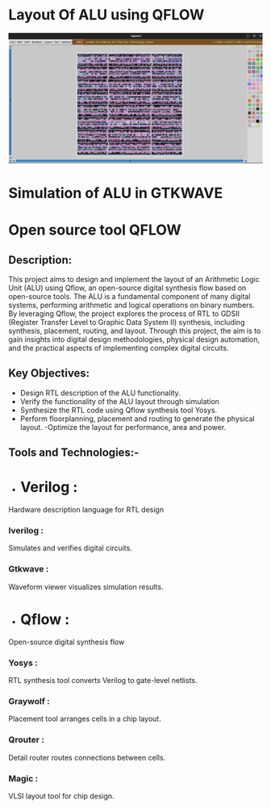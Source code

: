 #  Layout Of ALU using QFLOW 
![pro](https://github.com/jagadeesh342/P1.Layout-of-ALU-using-QFLOW-/blob/main/Layout%20of%20ALU%20in%20MAGIC.png)

# Simulation of ALU in GTKWAVE



# Open source tool QFLOW 




## Description:
This project aims to design and implement the layout of an Arithmetic Logic Unit (ALU) using Qflow, an open-source digital synthesis flow based on open-source tools. The ALU is a fundamental component of many digital systems, performing arithmetic and logical operations on binary numbers. By leveraging Qflow, the project explores the process of RTL to GDSII (Register Transfer Level to Graphic Data System II) synthesis, including synthesis, placement, routing, and layout. Through this project, the aim is to gain insights into digital design methodologies, physical design automation, and the practical aspects of implementing complex digital circuits.

## Key Objectives:

- Design RTL description of the ALU functionality.
- Verify the  functionality of the ALU layout through simulation
- Synthesize the RTL code using Qflow synthesis tool Yosys.
- Perform floorplanning, placement and routing to generate the physical layout.
-Optimize the layout for performance, area and power.

## Tools and Technologies:-    
-    # Verilog :
  Hardware description language for RTL design
 ### Iverilog :
Simulates and verifies digital circuits.
 ### Gtkwave : 
 Waveform viewer visualizes simulation results.
-    # Qflow : 
  Open-source digital synthesis flow
 ### Yosys : 
RTL synthesis tool converts Verilog to gate-level netlists.
### Graywolf : 
Placement tool arranges cells in a chip layout.
### Qrouter :
Detail router routes connections between cells.
### Magic : 
VLSI layout tool for chip design.

